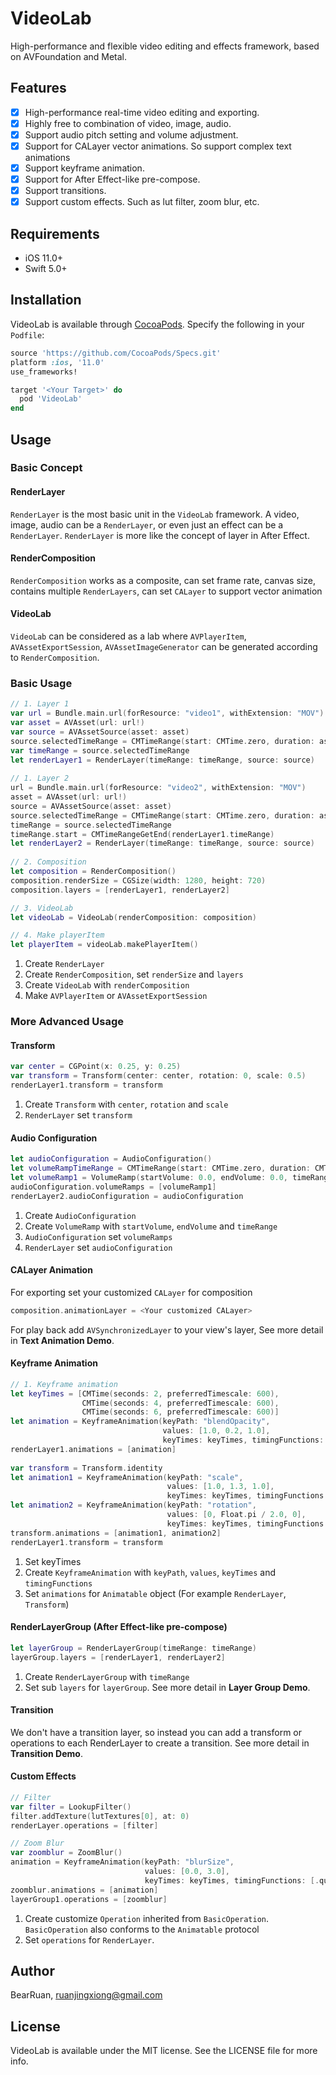 # VideoLab

High-performance and flexible video editing and effects framework, based on AVFoundation and Metal.

## Features

- [x] High-performance real-time video editing and exporting.
- [x] Highly free to combination of video, image, audio.
- [x] Support audio pitch setting and volume adjustment.
- [x] Support for CALayer vector animations. So support complex text animations
- [x] Support keyframe animation.
- [x] Support for After Effect-like pre-compose.
- [x] Support transitions.
- [x] Support custom effects. Such as lut filter, zoom blur, etc.

## Requirements

* iOS 11.0+
* Swift 5.0+

## Installation

VideoLab is available through [CocoaPods](https://cocoapods.org). Specify the following in your `Podfile`:

```ruby
source 'https://github.com/CocoaPods/Specs.git'
platform :ios, '11.0'
use_frameworks!

target '<Your Target>' do
  pod 'VideoLab'
end
```

## Usage

### Basic Concept

#### RenderLayer

`RenderLayer` is the most basic unit in the `VideoLab` framework. A video, image, audio can be a `RenderLayer`, or even just an effect can be a `RenderLayer`. `RenderLayer` is more like the concept of layer in After Effect.

#### RenderComposition

`RenderComposition` works as a composite, can set frame rate, canvas size, contains multiple `RenderLayers`, can set `CALayer` to support vector animation

#### VideoLab

`VideoLab` can be considered as a lab where `AVPlayerItem`, `AVAssetExportSession`, `AVAssetImageGenerator` can be generated according to `RenderComposition`.

### Basic Usage

```swift
// 1. Layer 1
var url = Bundle.main.url(forResource: "video1", withExtension: "MOV")
var asset = AVAsset(url: url!)
var source = AVAssetSource(asset: asset)
source.selectedTimeRange = CMTimeRange(start: CMTime.zero, duration: asset.duration)
var timeRange = source.selectedTimeRange
let renderLayer1 = RenderLayer(timeRange: timeRange, source: source)
    
// 1. Layer 2
url = Bundle.main.url(forResource: "video2", withExtension: "MOV")
asset = AVAsset(url: url!)
source = AVAssetSource(asset: asset)
source.selectedTimeRange = CMTimeRange(start: CMTime.zero, duration: asset.duration)
timeRange = source.selectedTimeRange
timeRange.start = CMTimeRangeGetEnd(renderLayer1.timeRange)
let renderLayer2 = RenderLayer(timeRange: timeRange, source: source)
    
// 2. Composition
let composition = RenderComposition()
composition.renderSize = CGSize(width: 1280, height: 720)
composition.layers = [renderLayer1, renderLayer2]

// 3. VideoLab
let videoLab = VideoLab(renderComposition: composition)

// 4. Make playerItem
let playerItem = videoLab.makePlayerItem()
```

1. Create `RenderLayer`
2. Create `RenderComposition`, set `renderSize` and `layers`
3. Create `VideoLab` with `renderComposition`
4. Make `AVPlayerItem` or `AVAssetExportSession`

### More Advanced Usage

#### Transform

```swift
var center = CGPoint(x: 0.25, y: 0.25)
var transform = Transform(center: center, rotation: 0, scale: 0.5)
renderLayer1.transform = transform
```

1. Create `Transform` with `center`, `rotation` and `scale`
2. `RenderLayer` set `transform`

#### Audio Configuration

```swift
let audioConfiguration = AudioConfiguration()
let volumeRampTimeRange = CMTimeRange(start: CMTime.zero, duration: CMTime(seconds: 5, preferredTimescale: 600))
let volumeRamp1 = VolumeRamp(startVolume: 0.0, endVolume: 0.0, timeRange: volumeRampTimeRange)
audioConfiguration.volumeRamps = [volumeRamp1]
renderLayer2.audioConfiguration = audioConfiguration
```

1. Create `AudioConfiguration`
2. Create `VolumeRamp` with `startVolume`, `endVolume` and `timeRange`
3. `AudioConfiguration` set `volumeRamps`
4. `RenderLayer` set `audioConfiguration`

#### CALayer Animation

For exporting set your customized `CALayer` for composition

```swift
composition.animationLayer = <Your customized CALayer>
```

For play back add `AVSynchronizedLayer` to your view's layer, See more detail in **Text Animation Demo**.

#### Keyframe Animation

```swift
// 1. Keyframe animation
let keyTimes = [CMTime(seconds: 2, preferredTimescale: 600),
                CMTime(seconds: 4, preferredTimescale: 600),
                CMTime(seconds: 6, preferredTimescale: 600)]
let animation = KeyframeAnimation(keyPath: "blendOpacity",
                                  values: [1.0, 0.2, 1.0],
                                  keyTimes: keyTimes, timingFunctions: [.linear, .linear])
renderLayer1.animations = [animation]
    
var transform = Transform.identity
let animation1 = KeyframeAnimation(keyPath: "scale",
                                   values: [1.0, 1.3, 1.0],
                                   keyTimes: keyTimes, timingFunctions: [.quadraticEaseInOut, .quadraticEaseInOut])
let animation2 = KeyframeAnimation(keyPath: "rotation",
                                   values: [0, Float.pi / 2.0, 0],
                                   keyTimes: keyTimes, timingFunctions: [.quadraticEaseInOut, .quadraticEaseInOut])
transform.animations = [animation1, animation2]
renderLayer1.transform = transform
```

1. Set keyTimes
2. Create `KeyframeAnimation` with `keyPath`, `values`, `keyTimes` and  `timingFunctions`
3. Set `animations` for `Animatable` object (For example `RenderLayer`, `Transform`)

#### RenderLayerGroup (After Effect-like pre-compose)

```swift
let layerGroup = RenderLayerGroup(timeRange: timeRange)
layerGroup.layers = [renderLayer1, renderLayer2]
```

1. Create `RenderLayerGroup` with `timeRange`
2. Set sub `layers` for `layerGroup`. See more detail in **Layer Group Demo**.

#### Transition

We don't have a transition layer, so instead you can add a transform or operations to each RenderLayer to create a transition. See more detail in **Transition Demo**.

#### Custom Effects

```swift
// Filter
var filter = LookupFilter()
filter.addTexture(lutTextures[0], at: 0)
renderLayer.operations = [filter]

// Zoom Blur
var zoomblur = ZoomBlur()
animation = KeyframeAnimation(keyPath: "blurSize",
                              values: [0.0, 3.0],
                              keyTimes: keyTimes, timingFunctions: [.quarticEaseOut])
zoomblur.animations = [animation]
layerGroup1.operations = [zoomblur]
```

1. Create customize `Operation` inherited from `BasicOperation`. `BasicOperation` also conforms to the `Animatable` protocol
2. Set `operations` for `RenderLayer`.

## Author

BearRuan, ruanjingxiong@gmail.com

## License

VideoLab is available under the MIT license. See the LICENSE file for more info.



